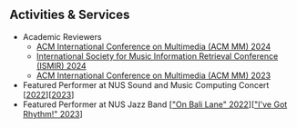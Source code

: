 ## Activities & Services

<ul>
      <li>Academic Reviewers
          <ul>
            <li><a href="https://2024.acmmm.org/"><autocolor>ACM International Conference on Multimedia (ACM MM) 2024</autocolor></a></li>
            <li><a href="https://ismir2024.ismir.net/"><autocolor>International Society for Music Information Retrieval Conference (ISMIR) 2024</autocolor></a></li>
            <li><a href="https://www.acmmm2023.org/"><autocolor>ACM International Conference on Multimedia (ACM MM) 2023</autocolor></a></li>
          </ul>
      </li>
      <li>Featured Performer at NUS Sound and Music Computing Concert [<a href="https://smcnus.comp.nus.edu.sg/seminar_concert_2022">2022</a>][<a href="https://smcnus.comp.nus.edu.sg/concert_2023">2023</a>]</li>
      <li>Featured Performer at NUS Jazz Band [<a href="https://www.youtube.com/watch?v=XDl74FPBNsg&list=PLIT5TPmY3gWzBzpTeQaR5JCxUuoMyQVCV&pp=iAQB">"On Bali Lane" 2022</a>][<a href="https://www.youtube.com/watch?v=9GCAJQ9B_Cg&list=PLIT5TPmY3gWzgTYVx3xSriWrjkjACylcE&pp=iAQB">"I've Got Rhythm!" 2023</a>]</li>


